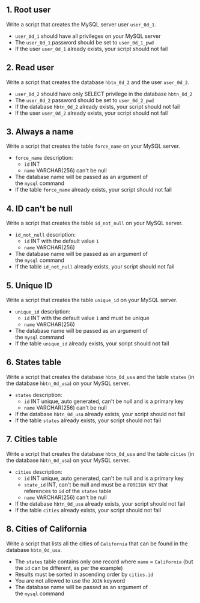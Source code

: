 ## 1\. Root user
Write a script that creates the MySQL server user `user_0d_1`.

- `user_0d_1` should have all privileges on your MySQL server
- The `user_0d_1` password should be set to `user_0d_1_pwd`
- If the user `user_0d_1` already exists, your script should not fail

## 2\. Read user

Write a script that creates the database `hbtn_0d_2` and the user `user_0d_2`.

- `user_0d_2` should have only SELECT privilege in the database `hbtn_0d_2`
- The `user_0d_2` password should be set to `user_0d_2_pwd`
- If the database `hbtn_0d_2` already exists, your script should not fail
- If the user `user_0d_2` already exists, your script should not fail

## 3\. Always a name
Write a script that creates the table `force_name` on your MySQL server.

- `force_name` description:
  - `id` INT
  - `name` VARCHAR(256) can't be null
- The database name will be passed as an argument of the `mysql` command
- If the table `force_name` already exists, your script should not fail

## 4\. ID can't be null
Write a script that creates the table `id_not_null` on your MySQL server.

- `id_not_null` description:
  - `id` INT with the default value `1`
  - `name` VARCHAR(256)
- The database name will be passed as an argument of the `mysql` command
- If the table `id_not_null` already exists, your script should not fail

## 5\. Unique ID
Write a script that creates the table `unique_id` on your MySQL server.

- `unique_id` description:
  - `id` INT with the default value `1` and must be unique
  - `name` VARCHAR(256)
- The database name will be passed as an argument of the `mysql` command
- If the table `unique_id` already exists, your script should not fail

## 6\. States table
Write a script that creates the database `hbtn_0d_usa` and the table `states` (in the database `hbtn_0d_usa`) on your MySQL server.

- `states` description:
  - `id` INT unique, auto generated, can't be null and is a primary key
  - `name` VARCHAR(256) can't be null
- If the database `hbtn_0d_usa` already exists, your script should not fail
- If the table `states` already exists, your script should not fail

## 7\. Cities table
Write a script that creates the database `hbtn_0d_usa` and the table `cities` (in the database `hbtn_0d_usa`) on your MySQL server.

- `cities` description:
  - `id` INT unique, auto generated, can't be null and is a primary key
  - `state_id` INT, can't be null and must be a `FOREIGN KEY` that references to `id` of the `states` table
  - `name` VARCHAR(256) can't be null
- If the database `hbtn_0d_usa` already exists, your script should not fail
- If the table `cities` already exists, your script should not fail

## 8\. Cities of California
Write a script that lists all the cities of `California` that can be found in the database `hbtn_0d_usa`.

- The `states` table contains only one record where `name` = `California` (but the `id` can be different, as per the example)
- Results must be sorted in ascending order by `cities.id`
- You are not allowed to use the `JOIN` keyword
- The database name will be passed as an argument of the `mysql` command

